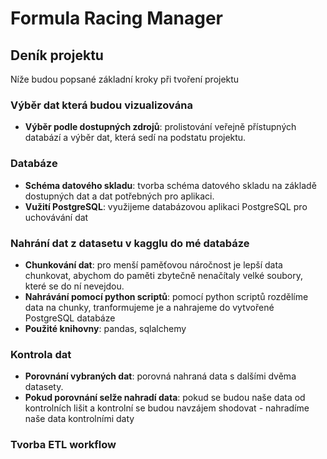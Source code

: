 # Formula Racing Manager

## Deník projektu
Níže budou popsané základní kroky při tvoření projektu

### Výběr dat která budou vizualizována
- **Výběr podle dostupných zdrojů**: prolistování veřejně přístupných databází a výběr dat, která sedí na podstatu projektu.

### Databáze
- **Schéma datového skladu**: tvorba schéma datového skladu na základě dostupných dat a dat potřebných pro aplikaci.
- **Vužití PostgreSQL**: využijeme databázovou aplikaci PostgreSQL pro uchovávání dat

### Nahrání dat z datasetu v kagglu do mé databáze
- **Chunkování dat**: pro menší paměťovou náročnost je lepší data chunkovat, abychom do paměti zbytečně nenačítaly velké soubory, které se do ní nevejdou.
- **Nahrávání pomocí python scriptů**: pomocí python scriptů rozdělíme data na chunky, tranformujeme je a nahrajeme do vytvořené PostgreSQL databáze
- **Použité knihovny**: pandas, sqlalchemy

### Kontrola dat
- **Porovnání vybraných dat**: porovná nahraná data s dalšími dvěma datasety.
- **Pokud porovnání selže nahradí data**: pokud se budou naše data od kontrolních lišit a kontrolní se budou navzájem shodovat - nahradíme naše data kontrolními daty

### Tvorba ETL workflow

